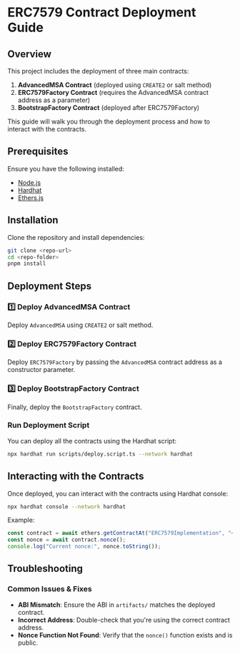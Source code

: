 # ERC7579 Contract Deployment Guide

## Overview
This project includes the deployment of three main contracts:
1. **AdvancedMSA Contract** (deployed using `CREATE2` or salt method)
2. **ERC7579Factory Contract** (requires the AdvancedMSA contract address as a parameter)
3. **BootstrapFactory Contract** (deployed after ERC7579Factory)

This guide will walk you through the deployment process and how to interact with the contracts.

## Prerequisites
Ensure you have the following installed:
- [Node.js](https://nodejs.org/)
- [Hardhat](https://hardhat.org/)
- [Ethers.js](https://docs.ethers.org/)

## Installation
Clone the repository and install dependencies:
```sh
git clone <repo-url>
cd <repo-folder>
pnpm install
```

## Deployment Steps
### 1️⃣ Deploy AdvancedMSA Contract
Deploy `AdvancedMSA` using `CREATE2` or salt method.

### 2️⃣ Deploy ERC7579Factory Contract
Deploy `ERC7579Factory` by passing the `AdvancedMSA` contract address as a constructor parameter.

### 3️⃣ Deploy BootstrapFactory Contract
Finally, deploy the `BootstrapFactory` contract.

### Run Deployment Script
You can deploy all the contracts using the Hardhat script:
```sh
npx hardhat run scripts/deploy.script.ts --network hardhat
```


## Interacting with the Contracts
Once deployed, you can interact with the contracts using Hardhat console:
```sh
npx hardhat console --network hardhat
```
Example:
```js
const contract = await ethers.getContractAt("ERC7579Implementation", "<deployed_address>");
const nonce = await contract.nonce();
console.log("Current nonce:", nonce.toString());
```

## Troubleshooting
### Common Issues & Fixes
- **ABI Mismatch**: Ensure the ABI in `artifacts/` matches the deployed contract.
- **Incorrect Address**: Double-check that you're using the correct contract address.
- **Nonce Function Not Found**: Verify that the `nonce()` function exists and is public.
